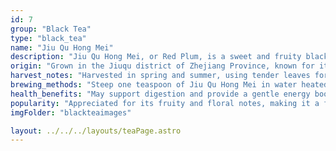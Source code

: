 ```yaml
---
id: 7
group: "Black Tea"
type: "black_tea"
name: "Jiu Qu Hong Mei"
description: "Jiu Qu Hong Mei, or Red Plum, is a sweet and fruity black tea from China."
origin: "Grown in the Jiuqu district of Zhejiang Province, known for its delicate processing."
harvest_notes: "Harvested in spring and summer, using tender leaves for a refined flavor."
brewing_methods: "Steep one teaspoon of Jiu Qu Hong Mei in water heated to 90°C-95°C (194°F-203°F) for 3-4 minutes."
health_benefits: "May support digestion and provide a gentle energy boost."
popularity: "Appreciated for its fruity and floral notes, making it a favorite among tea lovers."
imgFolder: "blackteaimages"

layout: ../../../layouts/teaPage.astro
---
```

